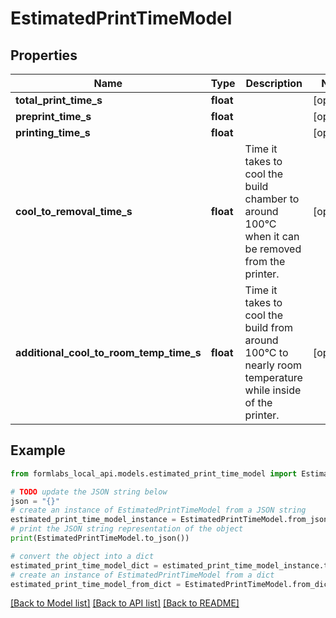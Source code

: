 # EstimatedPrintTimeModel


## Properties

Name | Type | Description | Notes
------------ | ------------- | ------------- | -------------
**total_print_time_s** | **float** |  | [optional] 
**preprint_time_s** | **float** |  | [optional] 
**printing_time_s** | **float** |  | [optional] 
**cool_to_removal_time_s** | **float** | Time it takes to cool the build chamber to around 100°C when it can be removed from the printer. | [optional] 
**additional_cool_to_room_temp_time_s** | **float** | Time it takes to cool the build from around 100°C to nearly room temperature while inside of the printer. | [optional] 

## Example

```python
from formlabs_local_api.models.estimated_print_time_model import EstimatedPrintTimeModel

# TODO update the JSON string below
json = "{}"
# create an instance of EstimatedPrintTimeModel from a JSON string
estimated_print_time_model_instance = EstimatedPrintTimeModel.from_json(json)
# print the JSON string representation of the object
print(EstimatedPrintTimeModel.to_json())

# convert the object into a dict
estimated_print_time_model_dict = estimated_print_time_model_instance.to_dict()
# create an instance of EstimatedPrintTimeModel from a dict
estimated_print_time_model_from_dict = EstimatedPrintTimeModel.from_dict(estimated_print_time_model_dict)
```
[[Back to Model list]](../README.md#documentation-for-models) [[Back to API list]](../README.md#documentation-for-api-endpoints) [[Back to README]](../README.md)


